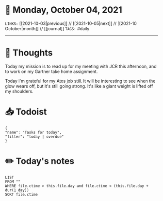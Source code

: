 # 📅 Monday, October 04, 2021
`LINKS:` [[2021-10-03|previous]] // [[2021-10-05|next]] // [[2021-10 October|month]] // [[journal]] 
`TAGS:` #daily

---
# 💭 Thoughts
Today my mission is to read up for my meeting with JCR this afternoon, and to work on my Gartner take home assignment. 

Today I'm grateful for my Atos job still. It will be interesting to see when the glow wears off, but it's still going strong. It's like a giant weight is lifted off my shoulders. 

# 📥 Todoist
```todoist
{
"name": "Tasks for today",
"filter": "today | overdue"
}
```

# ✏️ Today's notes
```dataview
LIST 
FROM ""
WHERE file.ctime > this.file.day and file.ctime < (this.file.day + dur(1 day))
SORT file.ctime
```
